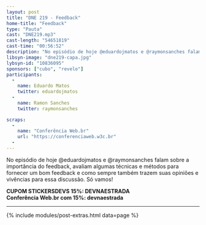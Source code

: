 ```yaml
---
layout: post
title: "DNE 219 - Feedback"
home-title: "Feedback"
type: "Pauta"
cast: "DNE219.mp3"
cast-length: "54651819"
cast-time: "00:56:52"
description: "No episódio de hoje @eduardojmatos e @raymonsanches falam sobre a importância do feedback, avaliam algumas técnicas e métodos para fornecer um bom feedback e como sempre também trazem suas opiniões e vivências para essa discussão. Só vamos!"
libsyn-image: "dne219-capa.jpg"
lybsyn-id: "10836095"
sponsors: ["cubo", "revelo"]
participants:
  -
    name: Eduardo Matos
    twitter: eduardojmatos
  -
    name: Ramon Sanches
    twitter: raymonsanches

scraps:
  -
    name: "Conferência Web.br"
    url: "https://conferenciaweb.w3c.br"
  -
---
```


No episódio de hoje @eduardojmatos e @raymonsanches falam sobre a importância do feedback, avaliam algumas técnicas e métodos para fornecer um bom feedback e como sempre também trazem suas opiniões e vivências para essa discussão. Só vamos!

<strong>CUPOM STICKERSDEVS 15%: DEVNAESTRADA</strong>
<br>
<strong>Conferência Web.br com 15%: devnaestrada</strong>

---

{% include modules/post-extras.html data=page %}
